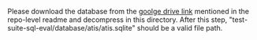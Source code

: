 Please download the database from the [goolge drive link](https://drive.google.com/file/d/1mkCx2GOFIqNesD4y8TDAO1yX1QZORP5w/view?usp=sharing) mentioned in the repo-level readme and decompress in this directory. 
After this step, "test-suite-sql-eval/database/atis/atis.sqlite" should be a valid file path.